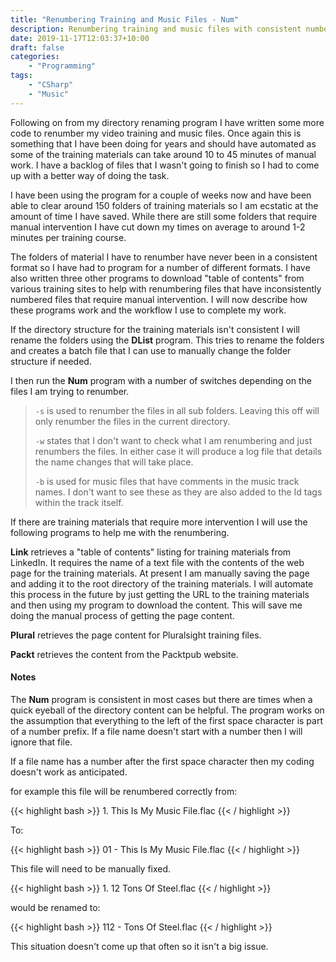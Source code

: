 ```yaml
---
title: "Renumbering Training and Music Files - Num"
description: Renumbering training and music files with consistent numbering.
date: 2019-11-17T12:03:37+10:00
draft: false
categories:
    - "Programming"
tags:
    - "CSharp"
    - "Music"
---
```


Following on from my directory renaming program I have written some more code to renumber my video training and music files. Once again this is something that I have been doing for years and should have automated as some of the training materials can take around 10 to 45 minutes of manual work. I have a backlog of files that I wasn't going to finish so I had to come up with a better way of doing the task.

I have been using the program for a couple of weeks now and have been able to clear around 150 folders of training materials so I am ecstatic at the amount of time I have saved. While there are still some folders that require manual intervention I have cut down my times on average to around 1-2 minutes per training course.

The folders of material I have to renumber have never been in a consistent format so I have had to program for a number of different formats. I have also written three other programs to download "table of contents" from various training sites to help with renumbering files that have inconsistently numbered files that require manual intervention. I will now describe how these programs work and the workflow I use to complete my work.

If the directory structure for the training materials isn't consistent I will rename the folders using the **DList** program. This tries to rename the folders and creates a batch file that I can use to manually change the folder structure if needed.

I then run the **Num** program with a number of switches depending on the files I am trying to renumber.

> ``-s`` is used to renumber the files in all sub folders. Leaving this off will only renumber the files in the current directory.      
>       
> ``-w`` states that I don't want to check what I am renumbering and just renumbers the files. In either case it will produce a log file that details the name changes that will take place.        
>       
> ``-b`` is used for music files that have comments in the music track names. I don't want to see these as they are also added to the Id tags within the track itself.

If there are training materials that require more intervention I will use the following programs to help me with the renumbering.

**Link** retrieves a "table of contents" listing for training materials from LinkedIn. It requires the name of a text file with the contents of the web page for the training materials. At present I am manually saving the page and adding it to the root directory of the training materials. I will automate this process in the future by just getting the URL to the training materials and then using my program to download the content. This will save me doing the manual process of getting the page content.

**Plural** retrieves the page content for Pluralsight training files.

**Packt** retrieves the content from the Packtpub website.

#### Notes

The **Num** program is consistent in most cases but there are times when a quick eyeball of the directory content can be helpful. The program works on the assumption that everything to the left of the first space character is part of a number prefix. If a file name doesn't start with a number then I will ignore that file.

If a file name has a number after the first space character then my coding doesn't work as anticipated.

for example this file will be renumbered correctly from:

{{< highlight bash >}}
    1. This Is My Music File.flac
{{< / highlight >}}

To:

{{< highlight bash >}}
    01 - This Is My Music File.flac
{{< / highlight >}}

This file will need to be manually fixed.

{{< highlight bash >}}
    1. 12 Tons Of Steel.flac
{{< / highlight >}}

would be renamed to:

{{< highlight bash >}}
    112 - Tons Of Steel.flac
{{< / highlight >}}

This situation doesn't come up that often so it isn't a big issue.
